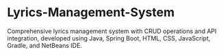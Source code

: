 # Lyrics-Management-System
Comprehensive lyrics management system with CRUD operations and API integration, developed using Java, Spring Boot, HTML, CSS, JavaScript, Gradle, and NetBeans IDE.
